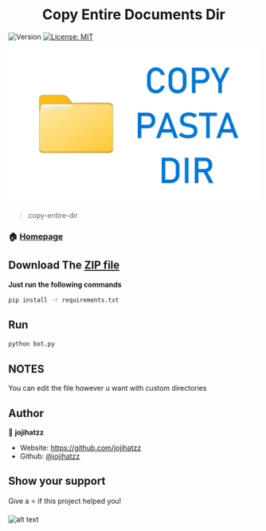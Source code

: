 <h1 align="center">Copy Entire Documents Dir</h1>
<p>
  <img alt="Version" src="https://img.shields.io/badge/version-1.0-blue.svg?cacheSeconds=2592000" />
  <a href="https://github.com/jojihatzz/SchoolGradesSystemTerminalVer/blob/main/LICENSE" target="_blank">
    <img alt="License: MIT" src="https://img.shields.io/badge/License-MIT-yellow.svg" />
  </a>
</p>





![alt text](https://raw.githubusercontent.com/jojihatzz/copy-entire-dir/main/bg.png)






> copy-entire-dir

### 🏠 [Homepage](https://github.com/jojihatzz/copy-entire-dir)

## Download The [ZIP file](https://github.com/jojihatzz/copy-entire-dir/archive/refs/heads/main.zip)
**Just run the following commands**
```sh
pip install -r requirements.txt
```

## Run

```sh
python bot.py
```

## NOTES

You can edit the file however u want
with custom directories


## Author

👤 **jojihatzz**

* Website: https://github.com/jojihatzz
* Github: [@jojihatzz](https://github.com/jojihatzz)

## Show your support

Give a ⭐️ if this project helped you! 




![alt text](https://github.com/jojihatzz/SchoolGradesSystemTerminalVer/blob/main/yee.jpg?raw=true)